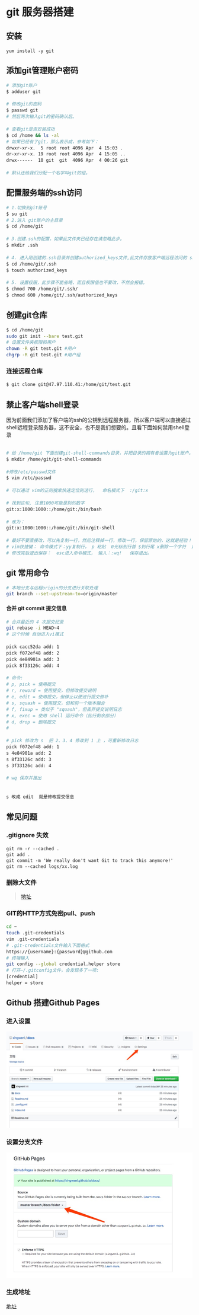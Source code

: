 # git 服务器搭建

## 安装
`yum install -y git`

## 添加git管理账户密码
```bash
# 添加git账户
$ adduser git

# 修改git的密码
$ passwd git
# 然后两次输入git的密码确认后。

# 查看git是否安装成功
$ cd /home && ls -al
# 如果已经有了git，那么表示成，参考如下：
drwxr-xr-x.  5 root root 4096 Apr  4 15:03 .
dr-xr-xr-x. 19 root root 4096 Apr  4 15:05 ..
drwx------  10 git  git  4096 Apr  4 00:26 git

# 默认还给我们分配一个名字叫git的组。
```

## 配置服务端的ssh访问
```bash
# 1.切换到git账号
$ su git
# 2.进入 git账户的主目录
$ cd /home/git

# 3.创建.ssh的配置，如果此文件夹已经存在请忽略此步。
$ mkdir .ssh

# 4. 进入刚创建的.ssh目录并创建authorized_keys文件,此文件存放客户端远程访问的 ssh的公钥。
$ cd /home/git/.ssh
$ touch authorized_keys

# 5. 设置权限，此步骤不能省略，而且权限值也不要改，不然会报错。
$ chmod 700 /home/git/.ssh/
$ chmod 600 /home/git/.ssh/authorized_keys

```

## 创建git仓库
```bash
$ cd /home/git
sudo git init --bare test.git
# 设置文件夹权限和用户
chown -R git test.git #用户
chgrp -R git test.git #用户组
```

### 连接远程仓库
```bash
$ git clone git@47.97.110.41:/home/git/test.git
```

## 禁止客户端shell登录
因为前面我们添加了客户端的ssh的公钥到远程服务器，所以客户端可以直接通过shell远程登录服务器，这不安全，也不是我们想要的。且看下面如何禁用shell登录

```bash

# 给 /home/git 下面创建git-shell-commands目录，并把目录的拥有者设置为git账户。可以直接用git账号登录服务器终端操作。
$ mkdir /home/git/git-shell-commands

#修改/etc/passwd文件
$ vim /etc/passwd

# 可以通过 vim的正则搜索快速定位到这行，  命名模式下  :/git:x

# 找到这句, 注意1000可能是别的数字
git:x:1000:1000::/home/git:/bin/bash

# 改为：
git:x:1000:1000::/home/git:/bin/git-shell

# 最好不要直接改，可以先复制一行，然后注释掉一行，修改一行，保留原始的，这就是经验！！！
# vim快捷键： 命令模式下：yy复制行， p 粘贴  0光标到行首 $到行尾 x删除一个字符  i进入插入模式 
# 修改完后退出保存：  esc进入命令模式， 输入：:wq!   保存退出。
```
## git 常用命令
```bash
# 本地分支与远程origin的分支进行关联处理
git branch --set-upstream-to=origin/master
```
#### 合并 git commit 提交信息
```bash
# 合并最近的 4 次提交纪录
git rebase -i HEAD~4
# 这个时候 自动进入vi模式

pick cacc52da add: 1
pick f072ef48 add: 2
pick 4e84901a add: 3
pick 8f33126c add: 4

# 命令:
# p, pick = 使用提交
# r, reword = 使用提交，但修改提交说明
# e, edit = 使用提交，但停止以便进行提交修补
# s, squash = 使用提交，但和前一个版本融合
# f, fixup = 类似于 "squash"，但丢弃提交说明日志
# x, exec = 使用 shell 运行命令（此行剩余部分）
# d, drop = 删除提交
#

# pick 修改为 s  把 2、3、4 修改到 1 上 ，可重新修改日志
pick f072ef48 add: 1
s 4e84901a add: 2
s 8f33126c add: 3
s 3f33126c add: 4

# wq 保存并推出


s 改成 edit  就是修改提交信息
```


## 常见问题

### .gitignore 失效
```
git rm -r --cached .
git add .
git commit -m 'We really don't want Git to track this anymore!'
git rm --cached logs/xx.log
```
### 删除大文件

> [地址](https://www.jianshu.com/p/fe3023bdc825)

### GIT的HTTP方式免密pull、push
```bash
cd ~
touch .git-credentials
vim .git-credentials
# .git-credentials文件输入下面格式
https://{username}:{password}@github.com
# 终端输入
git config --global credential.helper store
# 打开~/.gitconfig文件，会发现多了一项:
[credential]
helper = store
```

## Github 搭建Github Pages

### 进入设置

![图片1](../../assets/git/1.jpg)

### 设置分支文件

![图片2](../../assets/git/2.jpg)

### 生成地址
[地址](https://xingwenl.github.io/docs/)

